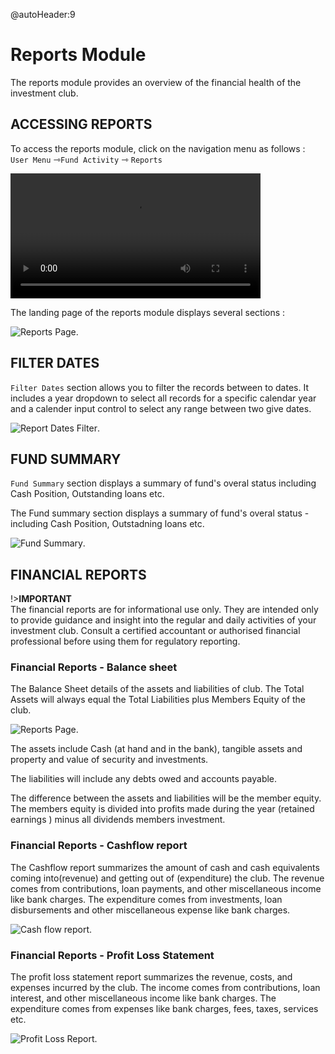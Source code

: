 @autoHeader:9
#	Reports Module
The reports module provides an overview of the financial health of the investment club. 

## ACCESSING REPORTS
To access the reports module, click on the navigation menu as follows :
    `User Menu` &#8702;`Fund Activity` &#8702; `Reports`

<video src="static/video/Accessing_Reports.mp4" 
    width="400px" controls>
  <img src="static/images/8.1_Reports_Menu.png"/>
</video>

The landing page of the reports module displays several sections :

![Reports Page](static/images/8.2_Reports_Landing_page.png ":size=400").

## FILTER DATES
`Filter Dates` section allows you to filter the records between to dates. It includes a year dropdown to select all records for a specific calendar year and a calender input control to select any range between two give dates.

![Report Dates Filter](static/images/8.1.2_Dates_Filter.png ":size=400").

## FUND SUMMARY
`Fund Summary` section displays a summary of fund's overal status including Cash Position, Outstanding loans etc.

The Fund summary section displays a summary of fund's overal status - including Cash Position, Outstadning loans etc.

![Fund Summary](static/images/2.3_Home_Page_Fund_Summary.png ":size=400").

## FINANCIAL REPORTS

!>**IMPORTANT**\
The financial reports are for informational use only. They are intended only to provide guidance and insight into the regular and daily activities of your investment club. Consult a certified accountant or authorised financial professional  before using them for regulatory reporting.

### Financial Reports - Balance sheet
The Balance Sheet details of the assets and liabilities of club. The Total Assets will always equal the Total Liabilities plus Members Equity of the club.

![Reports Page](static/images/8.2_Reports_Bal_Sheet.png ":size=400").

The assets include Cash (at hand and in the bank), tangible assets and property and value of security and investments.

The liabilities will include any debts owed and accounts payable.

The difference between the assets and liabilities will be the member equity. The members equity is divided into profits made during the year (retained earnings ) minus all dividends members investment.

### Financial Reports - Cashflow report
The Cashflow report summarizes the amount of cash and cash equivalents coming into(revenue) and getting out of (expenditure) the club. The revenue comes from contributions, loan payments, and other miscellaneous income like bank charges. The expenditure comes from investments, loan disbursements and other miscellaneous expense like bank charges.

![Cash flow report](static/images/8.2_Reports_Cash_Flow.png ":size=400").

### Financial Reports - Profit Loss Statement
The profit loss statement report summarizes the revenue, costs, and expenses incurred by the club. The income comes from contributions, loan interest, and other miscellaneous income like bank charges. The expenditure comes from expenses like bank charges, fees, taxes, services etc.

![Profit Loss Report](static/images/8.2_Reports_Prof_Loss.png ":size=400").